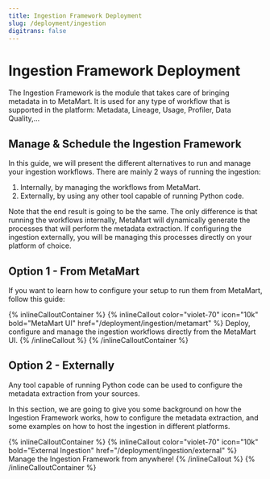```yaml
---
title: Ingestion Framework Deployment
slug: /deployment/ingestion
digitrans: false
---
```


# Ingestion Framework Deployment

The Ingestion Framework is the module that takes care of bringing metadata in to MetaMart. It is used
for any type of workflow that is supported in the platform: Metadata, Lineage, Usage, Profiler, Data Quality,...

## Manage & Schedule the Ingestion Framework

In this guide, we will present the different alternatives to run and manage your ingestion workflows. There are mainly
2 ways of running the ingestion:
1. Internally, by managing the workflows from MetaMart.
2. Externally, by using any other tool capable of running Python code.

Note that the end result is going to be the same. The only difference is that running the workflows internally,
MetaMart will dynamically generate the processes that will perform the metadata extraction. If configuring
the ingestion externally, you will be managing this processes directly on your platform of choice.

## Option 1 - From MetaMart

If you want to learn how to configure your setup to run them from MetaMart, follow this guide:

{% inlineCalloutContainer %}
  {% inlineCallout
    color="violet-70"
    icon="10k"
    bold="MetaMart UI"
    href="/deployment/ingestion/metamart" %}
    Deploy, configure and manage the ingestion workflows directly from the MetaMart UI.
  {% /inlineCallout %}
{% /inlineCalloutContainer %}

## Option 2 - Externally

Any tool capable of running Python code can be used to configure the metadata extraction from your sources.

In this section, we are going to give you some background on how the Ingestion Framework works, how to configure
the metadata extraction, and some examples on how to host the ingestion in different platforms.

{% inlineCalloutContainer %}
  {% inlineCallout
    color="violet-70"
    icon="10k"
    bold="External Ingestion"
    href="/deployment/ingestion/external" %}
    Manage the Ingestion Framework from anywhere!
  {% /inlineCallout %}
{% /inlineCalloutContainer %}
